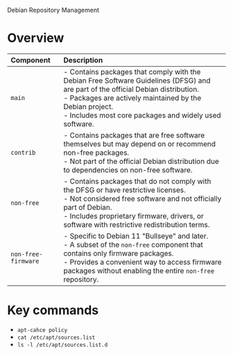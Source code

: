 Debian Repository Management

# Overview 
| Component         | Description|
|:------------------|:--------------------------------------------------------------------------------------------------------------------------------------------------------------------------|
| `main`            | - Contains packages that comply with the Debian Free Software Guidelines (DFSG) and are part of the official Debian distribution.<br>- Packages are actively maintained by the Debian project.<br>- Includes most core packages and widely used software. |
| `contrib`         | - Contains packages that are free software themselves but may depend on or recommend non-free packages.<br>- Not part of the official Debian distribution due to dependencies on non-free software.       |
| `non-free`        | - Contains packages that do not comply with the DFSG or have restrictive licenses.<br>- Not considered free software and not officially part of Debian.<br>- Includes proprietary firmware, drivers, or software with restrictive redistribution terms. |
| `non-free-firmware` | - Specific to Debian 11 "Bullseye" and later.<br>- A subset of the `non-free` component that contains only firmware packages.<br>- Provides a convenient way to access firmware packages without enabling the entire `non-free` repository. |

# Key commands

* `apt-cahce policy`
* `cat /etc/apt/sources.list`
* `ls -l /etc/apt/sources.list.d`